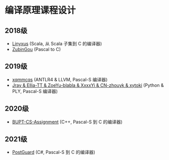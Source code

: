 # 编译原理课程设计

## 2018级

- [Linyxus](https://github.com/linyxus/fscala2c) (Scala, 从 Scala 子集到 C 的编译器)
- [ZubinGou](https://github.com/ZubinGou/pas2c) (Pascal to C)

## 2019级

- [xqmmcqs](https://github.com/xqmmcqs/s1mple-compiler) (ANTLR4 & LLVM, Pascal-S 编译器)
- [Jray & Ellia-TT & ZoeYu-blabla & XxxxYi & CN-zhouyk & xytoki](https://github.com/Jraaay/pascal-s-language-compiler) (Python & PLY, Pascal-S 编译器)

## 2020级
- [BUPT-CS-Assignment](https://github.com/BUPT-CS-Assignment/PASCC) (C++, Pascal-S 到 C 的编译器)

## 2021级

- [PostGuard](https://github.com/post-guard/Canon) (C#, Pascal-S 到 C 的编译器)